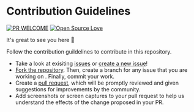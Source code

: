 # Contribution Guidelines

[![PR WELCOME](https://img.shields.io/badge/PRs-welcome-lightgreen.svg?style=flat-square)](https://github.com/bishtanuj/Machine_Learning_Algorithms/pulls)
[![Open Source Love](https://badges.frapsoft.com/os/v3/open-source.png)](https://github.com/bishtanuj/)

It's great to see you here :partying_face:

Follow the contribution guildelines to contribute in this repository.

- Take a look at exisiting [issues](https://github.com/bishtanuj/Machine_Learning_Algorithms/issues) or [create a new issue](https://github.com/bishtanuj/Machine_Learning_Algorithms/issues/new/choose)!
- [Fork the repository](https://github.com/bishtanuj/Machine_Learning_Algorithms/fork). Then, create a branch for any issue that you are working on . Finally, commit your work.
- Create a [pull request](https://github.com/bishtanuj/Machine_Learning_Algorithms/compare), which will be promptly reviewed and given suggestions for improvements by the community.
- Add screenshots or screen captures to your pull request to help us understand the effects of the change proposed in your PR.
